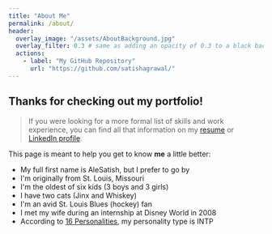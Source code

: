 ```yaml
---
title: "About Me"
permalink: /about/
header:
  overlay_image: "/assets/AboutBackground.jpg"
  overlay_filter: 0.3 # same as adding an opacity of 0.3 to a black background
  actions:
    - label: "My GitHub Repository"
      url: "https://github.com/satishagrawal/"
---
```


## Thanks for checking out my portfolio!
>If you were looking for a more formal list of skills and work experience, you can find all that information on my [resume](https://Satishhieken.github.io/assets/Resume.pdf) or [LinkedIn profile](https://www.linkedin.com/in/Satishhieken/).

This page is meant to help you get to know **me** a little better:

* My full first name is AleSatish, but I prefer to go by
* I'm originally from St. Louis, Missouri
* I'm the oldest of six kids (3 boys and 3 girls)
* I have two cats (Jinx and Whiskey)
* I'm an avid St. Louis Blues (hockey) fan
* I met my wife during an internship at Disney World in 2008
* According to [16 Personalities](https://www.16personalities.com/), my personality type is INTP
